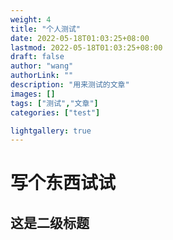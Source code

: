 ```yaml
---
weight: 4
title: "个人测试"
date: 2022-05-18T01:03:25+08:00
lastmod: 2022-05-18T01:03:25+08:00
draft: false
author: "wang"
authorLink: ""
description: "用来测试的文章"
images: []
tags: ["测试","文章"]
categories: ["test"]

lightgallery: true
---
```

# 写个东西试试
## 这是二级标题